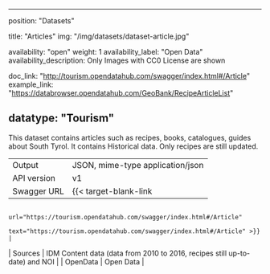 <!--
SPDX-FileCopyrightText: NOI Techpark <digital@noi.bz.it>

SPDX-License-Identifier: CC0-1.0
-->

---
position: "Datasets"

title: "Articles"
img: "/img/datasets/dataset-article.jpg"

availability: "open"
weight: 1
availability_label: "Open Data"
availability_description: Only Images with CC0 License are shown

doc_link: "http://tourism.opendatahub.com/swagger/index.html#/Article"
example_link: "https://databrowser.opendatahub.com/GeoBank/RecipeArticleList"

datatype: "Tourism"
---

This dataset contains articles such as recipes, books, catalogues, guides about South Tyrol. It contains Historical data. Only recipes are still updated.

|             |                                                                             |
| :---------- | --------------------------------------------------------------------------- |
| Output      | JSON, mime-type application/json                                            |
| API version | v1                                                                          |
| Swagger URL | {{< target-blank-link
                        url="https://tourism.opendatahub.com/swagger/index.html#/Article"
                        text="https://tourism.opendatahub.com/swagger/index.html#/Article" >}}                |
| Sources     | IDM Content data (data from 2010 to 2016, recipes still up-to-date) and NOI |
| OpenData    | Open Data                                     |
